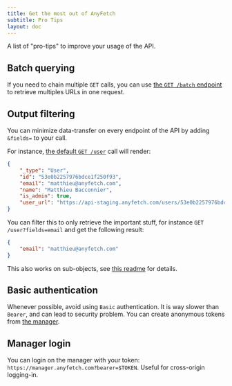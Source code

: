 ```yaml
---
title: Get the most out of AnyFetch
subtitle: Pro Tips
layout: doc
---
```


A list of "pro-tips" to improve your usage of the API.

## Batch querying
If you need to chain multiple `GET` calls, you can use [the `GET /batch` endpoint](/endpoints/#misc-batch-calls) to retrieve multiples URLs in one request.

## Output filtering
You can minimize data-transfer on every endpoint of the API by adding `&fields=` to your call.

For instance, [the default `GET /user`](/endpoints/#users-current-user-get) call will render:

```json
{
    "_type": "User",
    "id": "53e0b2257976bdce1f250f93",
    "email": "matthieu@anyfetch.com",
    "name": "Matthieu Bacconnier",
    "is_admin": true,
    "user_url": "https://api-staging.anyfetch.com/users/53e0b2257976bdce1f250f93"
}
```

You can filter this to only retrieve the important stuff, for instance `GET /user?fields=email` and get the following result:

```json
{
    "email": "matthieu@anyfetch.com"
}
```

This also works on sub-objects, see [this readme](https://github.com/AnyFetch/restify-json-filtering#restify-json-filtering) for details.

## Basic authentication
Whenever possible, avoid using `Basic` authentication. It is way slower than `Bearer`, and can lead to security problem.
You can create anonymous tokens from [the manager](https://manager.anyfetch.com).

## Manager login
You can login on the manager with your token: `https://manager.anyfetch.com?bearer=$TOKEN`. Useful for cross-origin logging-in.
